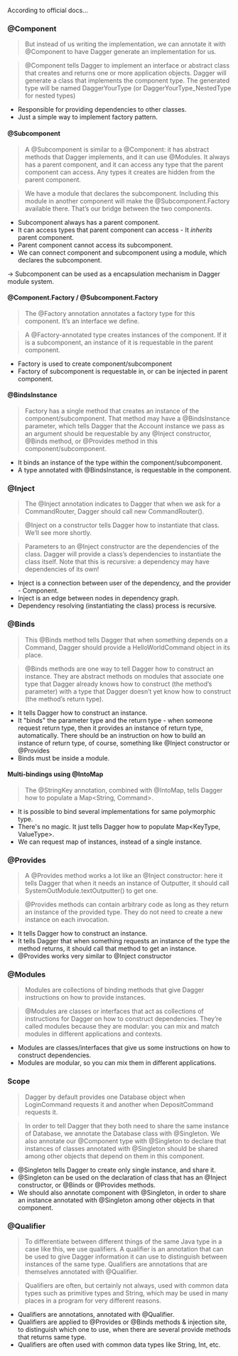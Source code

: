 According to official docs...

### @Component

> But instead of us writing the implementation, we can annotate it with @Component
> to have Dagger generate an implementation for us.

> @Component tells Dagger to implement an interface or abstract class
> that creates and returns one or more application objects.
> Dagger will generate a class that implements the component type.
> The generated type will be named DaggerYourType (or DaggerYourType_NestedType for nested types)

- Responsible for providing dependencies to other classes.
- Just a simple way to implement factory pattern.

#### @Subcomponent

> A @Subcomponent is similar to a @Component: it has abstract methods that Dagger implements,
> and it can use @Modules. It always has a parent component, and it can access any type that
> the parent component can access. Any types it creates are hidden from the parent component.

> We have a module that declares the subcomponent. Including this module in another component
> will make the @Subcomponent.Factory available there. That’s our bridge between the two components.

- Subcomponent always has a parent component.
- It can access types that parent component can access - It *inherits* parent component.
- Parent component cannot access its subcomponent.
- We can connect component and subcomponent using a module, which declares the subcomponent.

-> Subcomponent can be used as a encapsulation mechanism in Dagger module system.

#### @Component.Factory / @Subcomponent.Factory

> The @Factory annotation annotates a factory type for this component.
> It’s an interface we define.

> A @Factory-annotated type creates instances of the component.
> If it is a subcomponent, an  instance of it is requestable in the parent component.

- Factory is used to create component/subcomponent
- Factory of subcomponent is requestable in, or can be injected in parent component.

#### @BindsInstance

> Factory has a single method that creates an instance of the component/subcomponent.
> That method may have a @BindsInstance parameter, which tells Dagger that
> the Account instance we pass as an argument should be requestable
> by any @Inject constructor, @Binds method, or @Provides method in this component/subcomponent.

- It binds an instance of the type within the component/subcomponent.
- A type annotated with @BindsInstance, is requestable in the component.


### @Inject

> The @Inject annotation indicates to Dagger that when we ask for a CommandRouter,
> Dagger should call new CommandRouter().

> @Inject on a constructor tells Dagger how to instantiate that class. We’ll see more shortly.

> Parameters to an @Inject constructor are the dependencies of the class.
> Dagger will provide a class’s dependencies to instantiate the class itself.
> Note that this is recursive: a dependency may have dependencies of its own!

- Inject is a connection between user of the dependency, and the provider - Component.
- Inject is an edge between nodes in dependency graph.
- Dependency resolving (instantiating the class) process is recursive.


### @Binds

> This @Binds method tells Dagger that when something depends on a Command,
> Dagger should provide a HelloWorldCommand object in its place.

> @Binds methods are one way to tell Dagger how to construct an instance.
> They are abstract methods on modules that associate one type that
> Dagger already knows how to construct (the method’s parameter)
> with a type that Dagger doesn’t yet know how to construct (the method’s return type).

- It tells Dagger how to construct an instance.
- It "binds" the parameter type and the return type - when someone request return type,
  then it provides an instance of return type, automatically.
  There should be an instruction on how to build an instance of return type, of course,
  something like @Inject constructor or @Provides
- Binds must be inside a module.

#### Multi-bindings using @IntoMap

> The @StringKey annotation, combined with @IntoMap,
> tells Dagger how to populate a Map<String, Command>.

- It is possible to bind several implementations for same polymorphic type.
- There's no magic. It just tells Dagger how to populate Map<KeyType, ValueType>.
- We can request map of instances, instead of a single instance.


### @Provides

> A @Provides method works a lot like an @Inject constructor:
> here it tells Dagger that when it needs an instance of Outputter,
> it should call SystemOutModule.textOutputter() to get one.

> @Provides methods can contain arbitrary code as long as they return an instance of the provided type.
> They do not need to create a new instance on each invocation.

- It tells Dagger how to construct an instance.
- It tells Dagger that when something requests an instance of the type the method returns, it should call that method to get an instance.
- @Provides works very similar to @Inject constructor


### @Modules

> Modules are collections of binding methods
> that give Dagger instructions on how to provide instances.

> @Modules are classes or interfaces that act as collections of instructions for Dagger
> on how to construct dependencies. They’re called modules because they are modular:
> you can mix and match modules in different applications and contexts.

- Modules are classes/interfaces that give us some instructions on how to construct dependencies.
- Modules are modular, so you can mix them in different applications.


### Scope

> Dagger by default provides one Database object when LoginCommand requests it
> and another when DepositCommand requests it.

> In order to tell Dagger that they both need to share the same instance of Database,
> we annotate the Database class with @Singleton.
> We also annotate our @Component type with @Singleton to declare
> that instances of classes annotated with @Singleton should be shared
> among other objects that depend on them in this component.

- @Singleton tells Dagger to create only single instance, and share it.
- @Singleton can be used on the declaration of class that has an @Inject constructor, or @Binds or @Provides methods.
- We should also annotate component with @Singleton,
  in order to share an instance annotated with @Singleton among other objects in that component.


### @Qualifier

> To differentiate between different things of the same Java type in a case like this, we use qualifiers.
> A qualifier is an annotation that can be used to give Dagger information it can use
> to distinguish between instances of the same type.
> Qualifiers are annotations that are themselves annotated with @Qualifier.

> Qualifiers are often, but certainly not always, used with common data types
> such as primitive types and String, which may be used in many places in a program for very different reasons.

- Qualifiers are annotations, annotated with @Qualifier.
- Qualifiers are applied to @Provides or @Binds methods & injection site, to distinguish which one to use,
  when there are several provide methods that returns same type.
- Qualifiers are often used with common data types like String, Int, etc.
